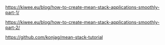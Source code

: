 https://kiwee.eu/blog/how-to-create-mean-stack-applications-smoothly-part-1/

https://kiwee.eu/blog/how-to-create-mean-stack-applications-smoothly-part-2/



https://github.com/konjag/mean-stack-tutorial

